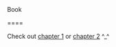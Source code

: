 <!--{
  "title": "Building a Federated Social Network as part of the Semantic Web"
}-->Book
====

Check out [chapter 1](intro) or [chapter 2](test) ^_^